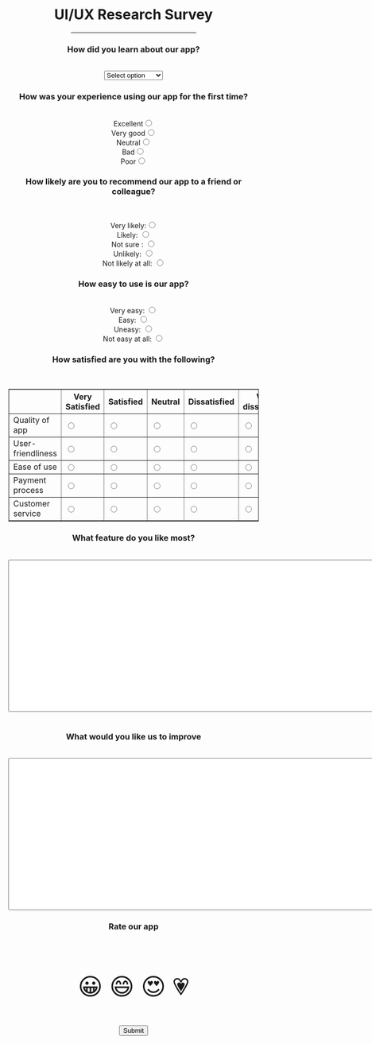 <!DOCTYPE html>
<html>
<head>
<meta name="viewport" content="width=device-width, initial-scale=1">
    <title>USER EXPERIECE RESERACH SURVEY</title>
    <style>
body{
   background-image: url("online picture.jpg");
   background-size: 100%;
}
@media screen and (min-width: 600px) {
  div.example {
    font-size: 80px;
  }
}

@media screen and (max-width: 600px) {
  div.example {
    font-size: 30px;
  }
div{
background-color: #a8e063;
outline-style: dotted;
}
    </style>
</head>
<body>
<center>
<div class="maggie">
    <form action="/action_page.php" method="POST">
            <h1>UI/UX Research Survey</h1>
            <hr  width=50% />
            <h3>How did you learn about our app?</h3><br />
            <select id="APP" name="APP">
                <option value="select option">Select option</option>
                <option value="Search engine">Search engine</option>
                <option value="Facebook">Facebook</option>
                <option value="Twitter">Twitter</option>
                <option value="Instagram">Instagram</option>
                <option value="play store">Play store</option>
                <option value="Another website">Another website</option>
                <option value="Other text">Other text</option>
              </select>
<H3>How was your experience using our app for the first time?</H3><br />
Excellent<input type="radio" name="Excellent" />
<br>
Very good<input type="radio" name="Very good" />
<br>
Neutral<input type="radio" name="Neutral" />
<br>
Bad<input type="radio" name="Bad" />
<br>
Poor<input type="radio" name="Poor" />
<br>
<H3>How likely are you to recommend our app to a friend or colleague?</H3><br />

Very likely:<input type="radio" name="Very likely" />
<br>
Likely: <input type="radio" name="Likely" />
<br>
Not sure : <input type="radio" name="Not sure" />
<br>
Unlikely: <input type="radio" name="Unlikely" /> 
<br/>
Not likely at all: <input type="radio" name="Not likely at all" />
<br/>
<H3>How easy to use is our app?</H3><br />
Very easy: <input type="radio" name="Very easy" />
<br>
Easy: <input type="radio" name="Easy" />
<br>
Uneasy: <input type="radio" name="Uneasy" />
<br>
Not easy at all: <input type="radio" name="Not easy at all" />
<br>
<H3>How satisfied are you with the following?</H3><br />
<table border="1">
    <tr>
        <th></th>
        <th>Very Satisfied</th>
        <th>Satisfied</th>
        <th>Neutral</th>
        <th>Dissatisfied</th>
        <th>Very dissatisfied</th>
    </tr>
    <tr>
        <td>Quality of app</td>
        <td><input type="radio"></td>
        <td><input type="radio"></td>
        <td><input type="radio"></td>
        <td><input type="radio"></td>
        <td><input type="radio"></td>
    </tr>
    <tr>
        <td>User-friendliness</td>
        <td><input type="radio"></td>
        <td><input type="radio"></td>
        <td><input type="radio"></td>
        <td><input type="radio"></td>
        <td><input type="radio"></td>
    </tr>
    <tr>
        <td>Ease of use</td>
        <td><input type="radio"></td>
        <td><input type="radio"></td>
        <td><input type="radio"></td>
        <td><input type="radio"></td>
        <td><input type="radio"></td>
    </tr>
    <tr>
        <td>Payment process</td>
        <td><input type="radio"></td>
        <td><input type="radio"></td>
        <td><input type="radio"></td>
        <td><input type="radio"></td>
        <td><input type="radio"></td>
    </tr>
    <tr>
        <td>Customer service</td>
        <td><input type="radio"></td>
        <td><input type="radio"></td>
        <td><input type="radio"></td>
        <td><input type="radio"></td>
        <td><input type="radio"></td>
    </tr>
</table>
<H3>What feature do you like most?</H3><br />
<textarea name="border-radius:10px" rows="20" cols="100"></textarea><br />
<br />
<H3>What would you like us to improve</H3><br />
<textarea name="border-radius:10px" rows="20" cols="100"></textarea>
<H3>Rate our app</H3><br />
<p style="font-size:48px">
    &#128512; &#128516; &#128525; &#128151;
    </p>
    <input type="submit" value="Submit">
      </center>
    </form>
</div>
</body>
</html>
